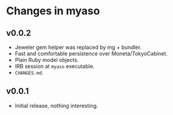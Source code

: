 Changes in myaso
================

v0.0.2
------
- Jeweler gem helper was replaced by mg + bundler.
- Fast and comfortable persistence over
Moneta/TokyoCabinet.
- Plain Ruby model objects.
- IRB session at `myaso` executable.
- `CHANGES.md`.

v0.0.1
------
- Initial release, nothing interesting.